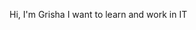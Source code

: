 Hi, I'm Grisha
I want to learn and work in IT 


<!---
Retnug228/Retnug228 is a ✨ special ✨ repository because its `README.md` (this file) appears on your GitHub profile.
You can click the Preview link to take a look at your changes.
--->
